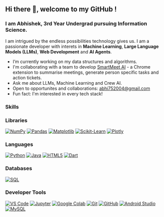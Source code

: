 ## Hi there 👋, welcome to my GitHub !
### I am Abhishek, 3rd Year Undergrad pursuing Information Science.

I am intrigued by the endless possibilities technology gives us. I am a passionate developer with interets in **Machine Learning**, **Large Language Models (LLMs)**, **Web Development** and **AI Agents**.

- I’m currently working on my data structures and algorithms.
- I'm collaborating with a team to develop [SmartMeet AI](https://github.com/Kiranraj077/SmartMeet/) - a Chrome extension to summarise meetings, generate person specific tasks and action tickets. 
- Ask me about LLMs, Machine Learning and Crew AI.
- Open to opportunites and collaborations: [abhi752004@gmail.com](mailto:abhi752004@gmail.com) 
- Fun fact: I'm interested in every tech stack!

### Skills

### Libraries
[![NumPy](https://img.shields.io/badge/NumPy-013243?style=for-the-badge&logo=numpy&logoColor=white)](https://numpy.org/)
[![Pandas](https://img.shields.io/badge/Pandas-150458?style=for-the-badge&logo=pandas&logoColor=white)](https://pandas.pydata.org/)
[![Matplotlib](https://img.shields.io/badge/Matplotlib-ffffff?style=for-the-badge&logo=matplotlib&logoColor=black)](https://matplotlib.org/)
[![Scikit-Learn](https://img.shields.io/badge/Scikit--Learn-F7931E?style=for-the-badge&logo=scikit-learn&logoColor=white)](https://scikit-learn.org/)
[![Plotly](https://img.shields.io/badge/Plotly-3F4F75?style=for-the-badge&logo=plotly&logoColor=white)](https://plotly.com/python/)

### Languages
[![Python](https://img.shields.io/badge/Python-3776AB?style=for-the-badge&logo=python&logoColor=white)](https://www.python.org/)
[![Java](https://img.shields.io/badge/Java-007396?style=for-the-badge&logo=java&logoColor=white)](https://www.oracle.com/java/)
[![HTML5](https://img.shields.io/badge/HTML5-E34F26?style=for-the-badge&logo=html5&logoColor=white)](https://developer.mozilla.org/en-US/docs/Web/HTML)
[![Dart](https://img.shields.io/badge/Dart-0175C2?style=for-the-badge&logo=dart&logoColor=white)](https://dart.dev/)

### Databases
[![SQL](https://shields.io/badge/SQL-336791?style=for-the-badge&logo=mysql&logoColor=white)](https://dev.mysql.com/doc/refman/8.0/en/tutorial.html)

### Developer Tools
[![VS Code](https://img.shields.io/badge/VS%20Code-007ACC?style=for-the-badge&logo=visual-studio-code&logoColor=white)](https://code.visualstudio.com/)
[![Jupyter](https://img.shields.io/badge/Jupyter-F37626?style=for-the-badge&logo=jupyter&logoColor=white)](https://jupyter.org/)
[![Google Colab](https://img.shields.io/badge/Google%20Colab-F9AB00?style=for-the-badge&logo=googlecolab&logoColor=white)](https://colab.research.google.com/)
[![Git](https://img.shields.io/badge/Git-F05032?style=for-the-badge&logo=git&logoColor=white)](https://git-scm.com/)
[![GitHub](https://img.shields.io/badge/GitHub-181717?style=for-the-badge&logo=github&logoColor=white)](https://github.com/)
[![Android Studio](https://img.shields.io/badge/Android%20Studio-3DDC84?style=for-the-badge&logo=android-studio&logoColor=white)](https://developer.android.com/studio)
[![MySQL](https://shields.io/badge/MySQL-4479A1?style=for-the-badge&logo=mysql&logoColor=white)](https://www.mysql.com/)




